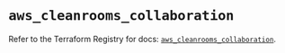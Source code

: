 # `aws_cleanrooms_collaboration`

Refer to the Terraform Registry for docs: [`aws_cleanrooms_collaboration`](https://registry.terraform.io/providers/hashicorp/aws/5.41.0/docs/resources/cleanrooms_collaboration).

